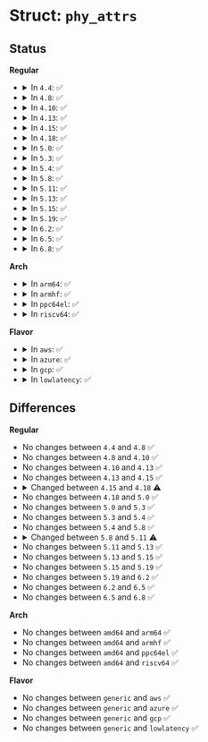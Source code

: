 # Struct: <code>phy_attrs</code>

## Status
<b>Regular</b>
<ul>
<li>
<details>
<summary>In <code>4.4</code>: ✅</summary>

```c
struct phy_attrs {
    u32 bus_width;
};
```
</details>
</li>
<li>
<details>
<summary>In <code>4.8</code>: ✅</summary>

```c
struct phy_attrs {
    u32 bus_width;
};
```
</details>
</li>
<li>
<details>
<summary>In <code>4.10</code>: ✅</summary>

```c
struct phy_attrs {
    u32 bus_width;
};
```
</details>
</li>
<li>
<details>
<summary>In <code>4.13</code>: ✅</summary>

```c
struct phy_attrs {
    u32 bus_width;
};
```
</details>
</li>
<li>
<details>
<summary>In <code>4.15</code>: ✅</summary>

```c
struct phy_attrs {
    u32 bus_width;
};
```
</details>
</li>
<li>
<details>
<summary>In <code>4.18</code>: ✅</summary>

```c
struct phy_attrs {
    u32 bus_width;
    enum phy_mode mode;
};
```
</details>
</li>
<li>
<details>
<summary>In <code>5.0</code>: ✅</summary>

```c
struct phy_attrs {
    u32 bus_width;
    enum phy_mode mode;
};
```
</details>
</li>
<li>
<details>
<summary>In <code>5.3</code>: ✅</summary>

```c
struct phy_attrs {
    u32 bus_width;
    enum phy_mode mode;
};
```
</details>
</li>
<li>
<details>
<summary>In <code>5.4</code>: ✅</summary>

```c
struct phy_attrs {
    u32 bus_width;
    enum phy_mode mode;
};
```
</details>
</li>
<li>
<details>
<summary>In <code>5.8</code>: ✅</summary>

```c
struct phy_attrs {
    u32 bus_width;
    enum phy_mode mode;
};
```
</details>
</li>
<li>
<details>
<summary>In <code>5.11</code>: ✅</summary>

```c
struct phy_attrs {
    u32 bus_width;
    u32 max_link_rate;
    enum phy_mode mode;
};
```
</details>
</li>
<li>
<details>
<summary>In <code>5.13</code>: ✅</summary>

```c
struct phy_attrs {
    u32 bus_width;
    u32 max_link_rate;
    enum phy_mode mode;
};
```
</details>
</li>
<li>
<details>
<summary>In <code>5.15</code>: ✅</summary>

```c
struct phy_attrs {
    u32 bus_width;
    u32 max_link_rate;
    enum phy_mode mode;
};
```
</details>
</li>
<li>
<details>
<summary>In <code>5.19</code>: ✅</summary>

```c
struct phy_attrs {
    u32 bus_width;
    u32 max_link_rate;
    enum phy_mode mode;
};
```
</details>
</li>
<li>
<details>
<summary>In <code>6.2</code>: ✅</summary>

```c
struct phy_attrs {
    u32 bus_width;
    u32 max_link_rate;
    enum phy_mode mode;
};
```
</details>
</li>
<li>
<details>
<summary>In <code>6.5</code>: ✅</summary>

```c
struct phy_attrs {
    u32 bus_width;
    u32 max_link_rate;
    enum phy_mode mode;
};
```
</details>
</li>
<li>
<details>
<summary>In <code>6.8</code>: ✅</summary>

```c
struct phy_attrs {
    u32 bus_width;
    u32 max_link_rate;
    enum phy_mode mode;
};
```
</details>
</li>
</ul>
<b>Arch</b>
<ul>
<li>
<details>
<summary>In <code>arm64</code>: ✅</summary>

```c
struct phy_attrs {
    u32 bus_width;
    enum phy_mode mode;
};
```
</details>
</li>
<li>
<details>
<summary>In <code>armhf</code>: ✅</summary>

```c
struct phy_attrs {
    u32 bus_width;
    enum phy_mode mode;
};
```
</details>
</li>
<li>
<details>
<summary>In <code>ppc64el</code>: ✅</summary>

```c
struct phy_attrs {
    u32 bus_width;
    enum phy_mode mode;
};
```
</details>
</li>
<li>
<details>
<summary>In <code>riscv64</code>: ✅</summary>

```c
struct phy_attrs {
    u32 bus_width;
    enum phy_mode mode;
};
```
</details>
</li>
</ul>
<b>Flavor</b>
<ul>
<li>
<details>
<summary>In <code>aws</code>: ✅</summary>

```c
struct phy_attrs {
    u32 bus_width;
    enum phy_mode mode;
};
```
</details>
</li>
<li>
<details>
<summary>In <code>azure</code>: ✅</summary>

```c
struct phy_attrs {
    u32 bus_width;
    enum phy_mode mode;
};
```
</details>
</li>
<li>
<details>
<summary>In <code>gcp</code>: ✅</summary>

```c
struct phy_attrs {
    u32 bus_width;
    enum phy_mode mode;
};
```
</details>
</li>
<li>
<details>
<summary>In <code>lowlatency</code>: ✅</summary>

```c
struct phy_attrs {
    u32 bus_width;
    enum phy_mode mode;
};
```
</details>
</li>
</ul>

## Differences
<b>Regular</b>
<ul>
<li>
No changes between <code>4.4</code> and <code>4.8</code> ✅
</li>
<li>
No changes between <code>4.8</code> and <code>4.10</code> ✅
</li>
<li>
No changes between <code>4.10</code> and <code>4.13</code> ✅
</li>
<li>
No changes between <code>4.13</code> and <code>4.15</code> ✅
</li>
<li>
<details>
<summary>Changed between <code>4.15</code> and <code>4.18</code> ⚠️</summary>
<ul>
<li>
<b>Field added. </b>
<code>enum phy_mode mode</code>
</li>
</ul>
</details>
</li>
<li>
No changes between <code>4.18</code> and <code>5.0</code> ✅
</li>
<li>
No changes between <code>5.0</code> and <code>5.3</code> ✅
</li>
<li>
No changes between <code>5.3</code> and <code>5.4</code> ✅
</li>
<li>
No changes between <code>5.4</code> and <code>5.8</code> ✅
</li>
<li>
<details>
<summary>Changed between <code>5.8</code> and <code>5.11</code> ⚠️</summary>
<ul>
<li>
<b>Field added. </b>
<code>u32 max_link_rate</code>
</li>
</ul>
</details>
</li>
<li>
No changes between <code>5.11</code> and <code>5.13</code> ✅
</li>
<li>
No changes between <code>5.13</code> and <code>5.15</code> ✅
</li>
<li>
No changes between <code>5.15</code> and <code>5.19</code> ✅
</li>
<li>
No changes between <code>5.19</code> and <code>6.2</code> ✅
</li>
<li>
No changes between <code>6.2</code> and <code>6.5</code> ✅
</li>
<li>
No changes between <code>6.5</code> and <code>6.8</code> ✅
</li>
</ul>
<b>Arch</b>
<ul>
<li>
No changes between <code>amd64</code> and <code>arm64</code> ✅
</li>
<li>
No changes between <code>amd64</code> and <code>armhf</code> ✅
</li>
<li>
No changes between <code>amd64</code> and <code>ppc64el</code> ✅
</li>
<li>
No changes between <code>amd64</code> and <code>riscv64</code> ✅
</li>
</ul>
<b>Flavor</b>
<ul>
<li>
No changes between <code>generic</code> and <code>aws</code> ✅
</li>
<li>
No changes between <code>generic</code> and <code>azure</code> ✅
</li>
<li>
No changes between <code>generic</code> and <code>gcp</code> ✅
</li>
<li>
No changes between <code>generic</code> and <code>lowlatency</code> ✅
</li>
</ul>

